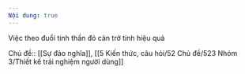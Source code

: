 ```yaml
---
Nội dung: true
---
```


Việc theo đuổi tinh thần đó cản trở tính hiệu quả

Chủ đề:: [[Sự đảo nghĩa]], [[5 Kiến thức, câu hỏi/52 Chủ đề/523 Nhóm 3/Thiết kế trải nghiệm người dùng]]